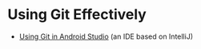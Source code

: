 # Using Git Effectively

* [Using Git in Android Studio](https://youtu.be/QfmYUiXMs2E) \(an IDE based on IntelliJ\)

